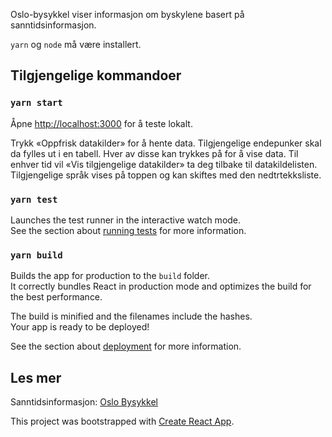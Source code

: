 Oslo-bysykkel viser informasjon om byskylene basert på sanntidsinformasjon. 

`yarn` og `node` må være installert.

## Tilgjengelige kommandoer

### `yarn start`

Åpne [http://localhost:3000](http://localhost:3000) for å teste lokalt.

Trykk «Oppfrisk datakilder» for å hente data.
Tilgjengelige endepunker skal da fylles ut i en tabell. Hver av disse kan trykkes på for å vise data.
Til enhver tid vil «Vis tilgjengelige datakilder» ta deg tilbake til datakildelisten.
Tilgjengelige språk vises på toppen og kan skiftes med den nedtrtekksliste.

### `yarn test`

Launches the test runner in the interactive watch mode.<br />
See the section about [running tests](https://facebook.github.io/create-react-app/docs/running-tests) for more information.

### `yarn build`

Builds the app for production to the `build` folder.<br />
It correctly bundles React in production mode and optimizes the build for the best performance.

The build is minified and the filenames include the hashes.<br />
Your app is ready to be deployed!

See the section about [deployment](https://facebook.github.io/create-react-app/docs/deployment) for more information.

## Les mer

Sanntidsinformasjon: [Oslo Bysykkel](https://oslobysykkel.no/apne-data/sanntid)

This project was bootstrapped with [Create React App](https://github.com/facebook/create-react-app).
